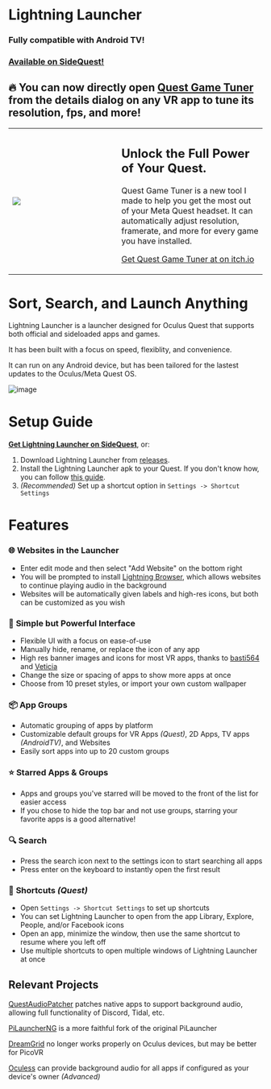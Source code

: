 # Lightning Launcher
### Fully compatible with Android TV!
### [Available on SideQuest!](https://sidequestvr.com/app/21783)


## 🔥 **You can now directly open [Quest Game Tuner](https://threethan.itch.io/quest-game-tuner) from the details dialog on any VR app to tune its resolution, fps, and more!** 
<table>
<tr>
<td width=200>
<a href="https://threethan.itch.io/quest-game-tuner"> <img src="https://img.itch.zone/aW1nLzE4MDU4MDcxLnBuZw==/180x143%23c/ll1mKs.png"/> </a>
</td>

<td>
<h2>Unlock the Full Power of Your Quest.</h2><div class="button_row">

 Quest Game Tuner is a new tool I made to help you get the most out of your Meta Quest headset. It can automatically adjust resolution, framerate, and more for every game you have installed.

[Get Quest Game Tuner at on itch.io](https://threethan.itch.io/quest-game-tuner)
</td>
</tr>
</table>

# Sort, Search, and Launch Anything
Lightning Launcher is a launcher designed for Oculus Quest that supports both official and sideloaded apps and games.

It has been built with a focus on speed, flexiblity, and convenience.

It can run on any Android device, but has been tailored for the lastest updates to the Oculus/Meta Quest OS.

![image](https://github.com/threethan/LightningLauncher/assets/12588584/5a0acec5-2102-4afe-adb3-0f7bb4972623)

# Setup Guide
**[Get Lightning Launcher on SideQuest](https://sidequestvr.com/app/21783)**, or:
1. Download Lightning Launcher from [releases](https://github.com/threethan/LightningLauncher/releases/latest).
2. Install the Lightning Launcher apk to your Quest. If you don't know how, you can follow [this guide](https://web.archive.org/web/20240512232356/https://innovate.it.miami.edu/_assets/pdf/tutorial-for-installing-app.pdf).
3. *(Recommended)* Set up a shortcut option in `Settings -> Shortcut Settings`

# Features
### 🌐 **Websites in the Launcher**
- Enter edit mode and then select "Add Website" on the bottom right
- You will be prompted to install [Lightning Browser](https://github.com/threethan/LightningBrowser), which allows websites to continue playing audio in the background
- Websites will be automatically given labels and high-res icons, but both can be customized as you wish

### 🎨 **Simple but Powerful Interface**
- Flexible UI with a focus on ease-of-use
- Manually hide, rename, or replace the icon of any app
- High res banner images and icons for most VR apps, thanks to [basti564](https://github.com/basti564/LauncherIcons) and [Veticia](https://github.com/Veticia/binaries)
- Change the size or spacing of apps to show more apps at once
- Choose from 10 preset styles, or import your own custom wallpaper

### 📦 **App Groups**
- Automatic grouping of apps by platform
- Customizable default groups for VR Apps _(Quest)_, 2D Apps, TV apps _(AndroidTV)_, and Websites
- Easily sort apps into up to 20 custom groups

### ⭐ **Starred Apps & Groups**
- Apps and groups you've starred will be moved to the front of the list for easier access
- If you chose to hide the top bar and not use groups, starring your favorite apps is a good alternative!

### 🔍 **Search**
- Press the search icon next to the settings icon to start searching all apps
- Press enter on the keyboard to instantly open the first result

### 🔗 **Shortcuts** _(Quest)_
- Open `Settings -> Shortcut Settings` to set up shortcuts
- You can set Lightning Launcher to open from the app Library, Explore, People, and/or Facebook icons
- Open an app, minimize the window, then use the same shortcut to resume where you left off
- Use multiple shortcuts to open multiple windows of Lightning Launcher at once

## Relevant Projects
[QuestAudioPatcher](https://github.com/threethan/QuestAudioPatcher) patches native apps to support background audio, allowing full functionality of Discord, Tidal, etc.

[PiLauncherNG](https://github.com/ValentineShilov/PiLauncherNG) is a more faithful fork of the original PiLauncher

[DreamGrid](https://github.com/basti564/DreamGrid) no longer works properly on Oculus devices, but may be better for PicoVR

[Oculess](https://github.com/basti564/Oculess) can provide background audio for all apps if configured as your device's owner *(Advanced)*
